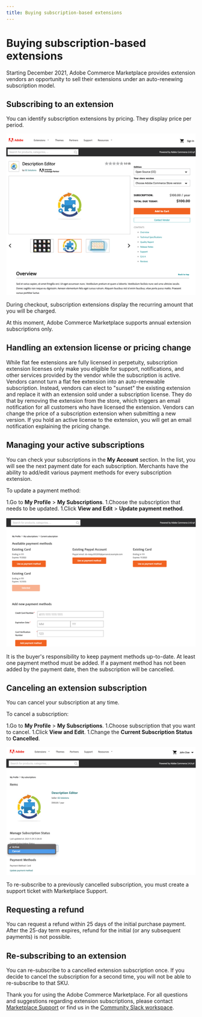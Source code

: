 ```yaml
---
title: Buying subscription-based extensions
---
```


# Buying subscription-based extensions

Starting December 2021, Adobe Commerce Marketplace provides extension vendors an opportunity to sell their extensions under an auto-renewing subscription model.

## Subscribing to an extension

You can identify subscription extensions by pricing. They display price per period.

![](../../../sellers/_images/subscriptions-buying-pricing.png)

During checkout, subscription extensions display the recurring amount that you will be charged.

<InlineAlert variant="info" slots="text"/>

At this moment, Adobe Commerce Marketplace supports annual extension subscriptions only.

## Handling an extension license or pricing change

While flat fee extensions are fully licensed in perpetuity, subscription extension licenses only make you eligible for support, notifications, and other services provided by the vendor while the subscription is active.
Vendors cannot turn a flat fee extension into an auto-renewable subscription.
Instead, vendors can elect to "sunset" the existing extension and replace it with an extension sold under a subscription license. They do that by removing the extension from the store, which triggers an email notification for all customers who have licensed the extension.
Vendors can change the price of a subscription extension when submitting a new version.
If you hold an active license to the extension, you will get an email notification explaining the pricing change.

## Managing your active subscriptions

You can check your subscriptions in the **My Account** section. In the list, you will see the next payment date for each subscription. Merchants have the ability to add/edit various payment methods for every subscription extension.

To update a payment method:

1.Go to **My Profile** > **My Subscriptions**.
1.Choose the subscription that needs to be updated.
1.Click **View and Edit** > **Update payment method**.

![](../../../sellers/_images/subscriptions-payment-methods.png)

It is the buyer's responsibility to keep payment methods up-to-date. At least one payment method must be added. If a payment method has not been added by the payment date, then the subscription will be cancelled.

## Canceling an extension subscription

You can cancel your subscription at any time.

To cancel a subscription:

1.Go to **My Profile** > **My Subscriptions**.
1.Choose subscription that you want to cancel.
1.Click **View and Edit**.
1.Change the **Current Subscription Status** to **Cancelled**.

![](../../../sellers/_images/subscriptions-cancel.png)

To re-subscribe to a previously cancelled subscription, you must create a support ticket with Marketplace Support.

## Requesting a refund

You can request a refund within 25 days of the initial purchase payment. After the 25-day term expires, refund for the initial (or any subsequent payments) is not possible.

## Re-subscribing to an extension

You can re-subscribe to a cancelled extension subscription once. If you decide to cancel the subscription for a second time, you will not be able to re-subscribe to that SKU.

Thank you for using the Adobe Commerce Marketplace. For all questions and suggestions regarding extension subscriptions, please contact [Marketplace Support](https://marketplacesupport.magento.com) or find us in the [Community Slack workspace](https://opensource.magento.com/slack).

